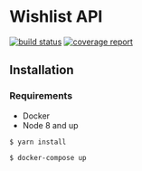 # Wishlist API 
[![build status](https://gitlab.com/ria-wishlist/wishlist-api/badges/master/build.svg)](https://gitlab.com/ria-wishlist/wishlist-api/commits/master)
[![coverage report](https://gitlab.com/ria-wishlist/wishlist-api/badges/master/coverage.svg)](https://gitlab.com/ria-wishlist/wishlist-api/commits/master)

## Installation

### Requirements
* Docker
* Node 8 and up

`$ yarn install`

`$ docker-compose up`
